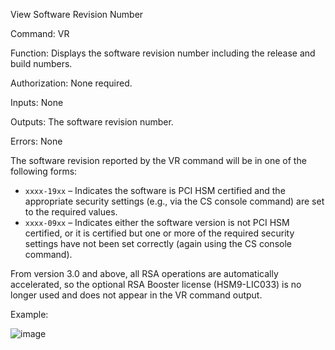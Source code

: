 View Software Revision Number

Command: VR

Function: Displays the software revision number including the release and build numbers.

Authorization: None required.

Inputs: None

Outputs: The software revision number.

Errors: None

The software revision reported by the VR command will be in one of the following forms:
- `xxxx-19xx` – Indicates the software is PCI HSM certified and the appropriate security settings (e.g., via the CS console command) are set to the required values.
- `xxxx-09xx` – Indicates either the software version is not PCI HSM certified, or it is certified but one or more of the required security settings have not been set correctly (again using the CS console command).

From version 3.0 and above, all RSA operations are automatically accelerated, so the optional RSA Booster license (HSM9-LIC033) is no longer used and does not appear in the VR command output.

Example:

![image](https://user-images.githubusercontent.com/77227227/196627451-81320ad5-7013-4af8-8727-6364cc258952.png)
